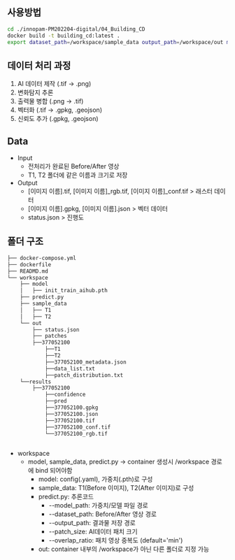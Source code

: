 ## 사용방법

```bash
cd ./innopam-PM202204-digital/04_Building_CD
docker build -t building_cd:latest .
export dataset_path=/workspace/sample_data output_path=/workspace/out model_path=/workspace/model && docker compose up
```

## 데이터 처리 과정
1. AI 데이터 제작 (.tif -> .png)
2. 변화탐지 추론
3. 출력물 병합 (.png -> .tif)
4. 벡터화 (.tif -> .gpkg, .geojson)
5. 신뢰도 추가 (.gpkg, .geojson)

## Data
- Input
	- 전처리가 완료된 Before/After 영상
	- T1, T2 폴더에 같은 이름과 크기로 저장
- Output
	- [이미지 이름].tif, [이미지 이름]_rgb.tif, [이미지 이름]_conf.tif > 래스터 데이터
	- [이미지 이름].gpkg, [이미지 이름].json > 벡터 데이터
	- status.json > 진행도
	
## 폴더 구조
```bash
├── docker-compose.yml
├── dockerfile
├── READMD.md
└── workspace
    ├── model
    │   ├── init_train_aihub.pth
    ├── predict.py
    ├── sample_data
    │   ├── T1
    │   ├── T2
    └── out
        ├── status.json
        ├── patches
		├──377052100
			├──T1
			├──T2
			├──377052100_metadata.json
			├──data_list.txt
			├──patch_distribution.txt
	└──results
		├──377052100
			├──confidence
			├──pred
			├──377052100.gpkg
			├──377052100.json
			├──377052100.tif
			├──377052100_conf.tif
			└──377052100_rgb.tif
		
```
- workspace
	- model, sample_data, predict.py -> container 생성시 /workspace 경로에 bind 되어야함
		- model: config(.yaml), 가중치(.pth)로 구성
		- sample_data: T1(Before 이미지), T2(After 이미지)로 구성
		- predict.py: 추론코드
   			- --model_path: 가중치/모델 파일 경로
			- --dataset_path: Before/After 영상 경로
			- --output_path: 결과물 저장 경로
			- --patch_size: AI데이터 패치 크기
			- --overlap_ratio: 패치 영상 중복도 (default='min')
		- out: container 내부의 /workspace가 아닌 다른 폴더로 지정 가능

